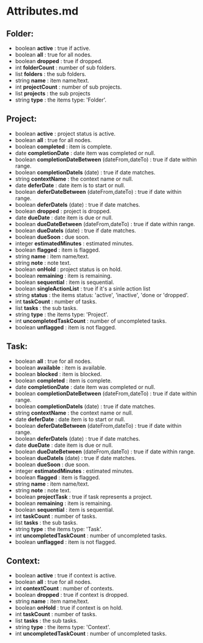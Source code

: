 # Attributes.md

## Folder:

- boolean **active** : true if active.
- boolean **all** : true for all nodes.
- boolean **dropped** : true if dropped.
- int **folderCount** : number of sub folders.
- list **folders** : the sub folders.
- string **name** : item name/text.
- int **projectCount** : number of sub projects.
- list **projects** : the sub projects
- string **type** : the items type: 'Folder'.

## Project:

- boolean **active** : project status is active.
- boolean **all** : true for all nodes.
- boolean **completed** : item is complete.
- date **completionDate** : date item was completed or null.
- boolean **completionDateBetween** (dateFrom,dateTo) : true if date within range.
- boolean **completionDateIs** (date) : true if date matches.
- string **contextName** : the context name or null.
- date **deferDate** : date item is to start or null.
- boolean **deferDateBetween** (dateFrom,dateTo) : true if date within range.
- boolean **deferDateIs** (date) : true if date matches.
- boolean **dropped** : project is dropped.
- date **dueDate** : date item is due or null.
- boolean **dueDateBetween** (dateFrom,dateTo) : true if date within range.
- boolean **dueDateIs** (date) : true if date matches.
- boolean **dueSoon** : due soon.
- integer **estimatedMinutes** : estimated minutes.
- boolean **flagged** : item is flagged.
- string **name** : item name/text.
- string **note** : note text.
- boolean **onHold** : project status is on hold.
- boolean **remaining** : item is remaining.
- boolean **sequential** : item is sequential.
- boolean **singleActionList** : true if it's a sinle action list
- string **status** : the items status: 'active', 'inactive', 'done or 'dropped'.
- int **taskCount** : number of tasks.
- list **tasks** : the sub tasks.
- string **type** : the items type: 'Project'.
- int **uncompletedTaskCount** : number of uncompleted tasks.
- boolean **unflagged** : item is not flagged.

## Task:

- boolean **all** : true for all nodes.
- boolean **available** : item is available.
- boolean **blocked** : item is blocked.
- boolean **completed** : item is complete.
- date **completionDate** : date item was completed or null.
- boolean **completionDateBetween** (dateFrom,dateTo) : true if date within range.
- boolean **completionDateIs** (date) : true if date matches.
- string **contextName** : the context name or null.
- date **deferDate** : date item is to start or null.
- boolean **deferDateBetween** (dateFrom,dateTo) : true if date within range.
- boolean **deferDateIs** (date) : true if date matches.
- date **dueDate** : date item is due or null.
- boolean **dueDateBetween** (dateFrom,dateTo) : true if date within range.
- boolean **dueDateIs** (date) : true if date matches.
- boolean **dueSoon** : due soon.
- integer **estimatedMinutes** : estimated minutes.
- boolean **flagged** : item is flagged.
- string **name** : item name/text.
- string **note** : note text.
- boolean **projectTask** : true if task represents a project.
- boolean **remaining** : item is remaining.
- boolean **sequential** : item is sequential.
- int **taskCount** : number of tasks.
- list **tasks** : the sub tasks.
- string **type** : the items type: 'Task'.
- int **uncompletedTaskCount** : number of uncompleted tasks.
- boolean **unflagged** : item is not flagged.

## Context:

- boolean **active** : true if context is active.
- boolean **all** : true for all nodes.
- int **contextCount** : number of contexts.
- boolean **dropped** : true if context is dropped.
- string **name** : item name/text.
- boolean **onHold** : true if context is on hold.
- int **taskCount** : number of tasks.
- list **tasks** : the sub tasks.
- string **type** : the items type: 'Context'.
- int **uncompletedTaskCount** : number of uncompleted tasks.

